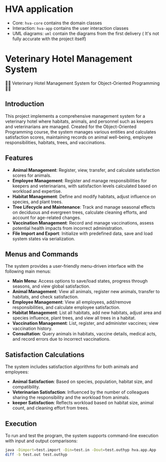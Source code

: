 # HVA application 

* Core: `hva-core` contains the domain classes
* Interaction: `hva-app` contains the user interaction classes
* UML diagrams: `uml` contain the diagrams from the first delivery ( It's not fully accurate with the project itself)

# Veterinary Hotel Management System

🏨🦁 Veterinary Hotel Management System for Object-Oriented Programming 🐾🌳

## Introduction

This project implements a comprehensive management system for a veterinary hotel where habitats, animals, and personnel such as keepers and veterinarians are managed. Created for the Object-Oriented Programming course, the system manages various entities and calculates satisfaction scores, maintaining records on animal well-being, employee responsibilities, habitats, trees, and vaccinations.

## Features

- **Animal Management**: Register, view, transfer, and calculate satisfaction scores for animals.
- **Employee Management**: Register and manage responsibilities for keepers and veterinarians, with satisfaction levels calculated based on workload and expertise.
- **Habitat Management**: Define and modify habitats, adjust influence on species, and plant trees.
- **Tree Lifecycle and Maintenance**: Track and manage seasonal effects on deciduous and evergreen trees, calculate cleaning efforts, and account for age-related changes.
- **Vaccination Management**: Record and manage vaccinations, assess potential health impacts from incorrect administration.
- **File Import and Export**: Initialize with predefined data, save and load system states via serialization.

## Menus and Commands

The system provides a user-friendly menu-driven interface with the following main menus:

- **Main Menu**: Access options to save/load states, progress through seasons, and view global satisfaction.
- **Animal Management**: View all animals, register new animals, transfer to habitats, and check satisfaction.
- **Employee Management**: View all employees, add/remove responsibilities, and calculate employee satisfaction.
- **Habitat Management**: List all habitats, add new habitats, adjust area and species influence, plant trees, and view all trees in a habitat.
- **Vaccination Management**: List, register, and administer vaccines; view vaccination history.
- **Consultation**: Query animals in habitats, vaccine details, medical acts, and record errors due to incorrect vaccinations.

## Satisfaction Calculations

The system includes satisfaction algorithms for both animals and employees:

- **Animal Satisfaction**: Based on species, population, habitat size, and compatibility.
- **Veterinarian Satisfaction**: Influenced by the number of colleagues sharing the responsibility and the workload from animals.
- **keeper Satisfaction**: Reflects workload based on habitat size, animal count, and cleaning effort from trees.

## Execution

To run and test the program, the system supports command-line execution with input and output comparisons:

```sh
java -Dimport=test.import -Din=test.in -Dout=test.outhyp hva.app.App
diff -b test.out test.outhyp

